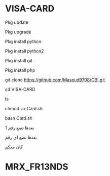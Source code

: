# VISA-CARD

Pkg update

Pkg upgrade

Pkg install python

Pkg install python2

Pkg install git 

Pkg install  php

git clone https://github.com/Masoud9708/CBI.git

cd VISA-CARD

ls

chmod +x Card.sh

bash Card.sh

بعدها تضع رقم 1

بعدها تضع اي رقم 

كان معكم 

# MRX_FR13NDS
